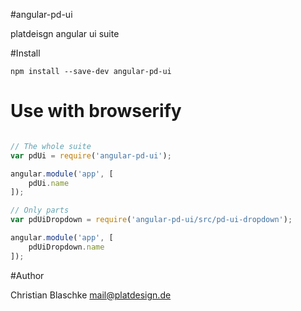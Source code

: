 #angular-pd-ui

platdeisgn angular ui suite


#Install

`npm install --save-dev angular-pd-ui`


# Use with browserify

```javascript

// The whole suite
var pdUi = require('angular-pd-ui');

angular.module('app', [
	pdUi.name
]);

// Only parts
var pdUiDropdown = require('angular-pd-ui/src/pd-ui-dropdown');

angular.module('app', [
	pdUiDropdown.name
]);

```



#Author

Christian Blaschke <mail@platdesign.de>
